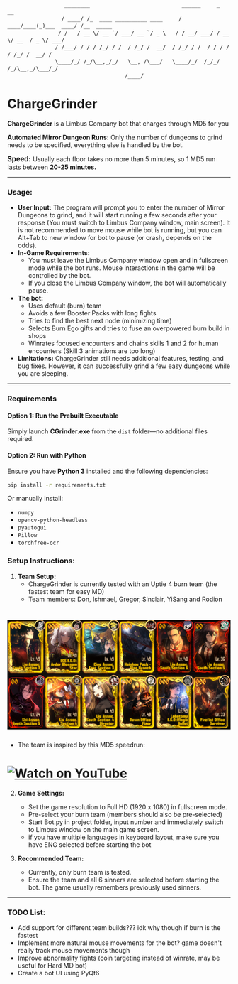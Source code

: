 ```
                  ________                             ______     _           __         
                 / ____/ /_  ____ __________ ____     / ____/____(_)___  ____/ /__  _____
                / /   / __ \/ __ `/ ___/ __ `/ _ \   / / __/ ___/ / __ \/ __  / _ \/ ___/
               / /___/ / / / /_/ / /  / /_/ /  __/  / /_/ / /  / / / / / /_/ /  __/ /    
               \____/_/ /_/\__,_/_/   \__, /\___/   \____/_/  /_/_/ /_/\__,_/\___/_/     
                                     /____/
```

# ChargeGrinder
**ChargeGrinder** is a Limbus Company bot that charges through MD5 for you


**Automated Mirror Dungeon Runs:** Only the number of dungeons to grind needs to be specified, everything else is handled by the bot.

<span style="font-size: 110%;">**Speed:** </span> Usually each floor takes no more than 5 minutes, so 1 MD5 run lasts between **20-25 minutes.**

---
### Usage:
- **User Input:** The program will prompt you to enter the number of Mirror Dungeons to grind, and it will start running a few seconds after your response (You must switch to Limbus Company window, main screen). It is not recommended to move mouse while bot is running, but you can Alt+Tab to new window for bot to pause (or crash, depends on the odds).
- **In-Game Requirements:** 
    - You must leave the Limbus Company window open and in fullscreen mode while the bot runs. Mouse interactions in the game will be controlled by the bot.
    - If you close the Limbus Company window, the bot will automatically pause.
- **The bot:**
    - Uses default (burn) team
    - Avoids a few Booster Packs with long fights
    - Tries to find the best next node (minimizing time)
    - Selects Burn Ego gifts and tries to fuse an overpowered burn build in shops
    - Winrates focused encounters and chains skills 1 and 2 for human encounters (Skill 3 animations are too long)
- **Limitations:** ChargeGrinder still needs additional features, testing, and bug fixes. However, it can successfully grind a few easy dungeons while you are sleeping.

--- 

### Requirements  
#### Option 1: Run the Prebuilt Executable  
Simply launch **CGrinder.exe** from the `dist` folder—no additional files required.  

#### Option 2: Run with Python  
Ensure you have **Python 3** installed and the following dependencies:  
```bash
pip install -r requirements.txt
```
Or manually install:  
- `numpy`  
- `opencv-python-headless`    
- `pyautogui`  
- `Pillow`  
- `torchfree-ocr`  

### Setup Instructions:

1. **Team Setup:** 
   - ChargeGrinder is currently tested with an Uptie 4 burn team (the fastest team for easy MD)
   - Team members: Don, Ishmael, Gregor, Sinclair, YiSang and Rodion
# ![team.png](ImageAssets/readme/team.png)
   - The team is inspired by this MD5 speedrun: 
# [![Watch on YouTube](https://img.youtube.com/vi/dCUUHMLDWkY/0.jpg)](https://www.youtube.com/watch?v=dCUUHMLDWkY)

2. **Game Settings:**
   - Set the game resolution to Full HD (1920 x 1080) in fullscreen mode.
   - Pre-select your burn team (members should also be pre-selected)
   - Start Bot.py in project folder, input number and immediately switch to Limbus window on the main game screen.
   - if you have multiple languages in keyboard layout, make sure you have ENG selected before starting the bot

3. **Recommended Team:** 
   - Currently, only burn team is tested.
   - Ensure the team and all 6 sinners are selected before starting the bot. The game usually remembers previously used sinners.

---

### TODO List:
- Add support for different team builds??? idk why though if burn is the fastest
- Implement more natural mouse movements for the bot? game doesn't really track mouse movements though
- Improve abnormality fights (coin targeting instead of winrate, may be useful for Hard MD bot)
- Create a bot UI using PyQt6